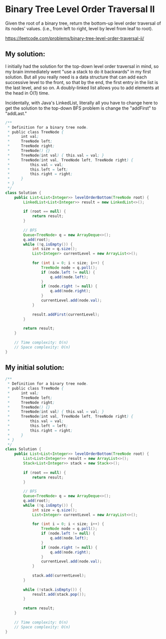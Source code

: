 # Binary Tree Level Order Traversal II

Given the root of a binary tree, return the bottom-up level order traversal of its nodes' values. (i.e., from left to right, level by level from leaf to root).

https://leetcode.com/problems/binary-tree-level-order-traversal-ii/

## My solution:

I initially had the solution for the top-down level order traversal in mind, so my brain immediately went "use a stack to do it backwards" in my first solution.
But all you really need is a data structure that can add each successive level to the front, so that by the end, the first entry in the list is the last level, and so on. A doubly-linked list allows you to add elements at the head in O(1) time.

Incidentally, with Java's LinkedList, literally all you have to change here to get the solution to the top-down BFS problem is change the "addFirst" to "addLast."

```Java
/**
 * Definition for a binary tree node.
 * public class TreeNode {
 *     int val;
 *     TreeNode left;
 *     TreeNode right;
 *     TreeNode() {}
 *     TreeNode(int val) { this.val = val; }
 *     TreeNode(int val, TreeNode left, TreeNode right) {
 *         this.val = val;
 *         this.left = left;
 *         this.right = right;
 *     }
 * }
 */
class Solution {
    public List<List<Integer>> levelOrderBottom(TreeNode root) {
        LinkedList<List<Integer>> result = new LinkedList<>();
        
        if (root == null) {
            return result;
        }
        
        // BFS
        Queue<TreeNode> q = new ArrayDeque<>();
        q.add(root);
        while (!q.isEmpty()) {
            int size = q.size();
            List<Integer> currentLevel = new ArrayList<>();
            
            for (int i = 0; i < size; i++) {
                TreeNode node = q.poll();
                if (node.left != null) {
                    q.add(node.left);
                }
                if (node.right != null) {
                    q.add(node.right);
                }
                currentLevel.add(node.val);
            }
            
            result.addFirst(currentLevel);
        }
        
        return result;
    }
    
    // Time complexity: O(n)
    // Space complexity: O(n)
}
```

## My initial solution:

```Java
/**
 * Definition for a binary tree node.
 * public class TreeNode {
 *     int val;
 *     TreeNode left;
 *     TreeNode right;
 *     TreeNode() {}
 *     TreeNode(int val) { this.val = val; }
 *     TreeNode(int val, TreeNode left, TreeNode right) {
 *         this.val = val;
 *         this.left = left;
 *         this.right = right;
 *     }
 * }
 */
class Solution {
    public List<List<Integer>> levelOrderBottom(TreeNode root) {
        List<List<Integer>> result = new ArrayList<>();
        Stack<List<Integer>> stack = new Stack<>();
        
        if (root == null) {
            return result;
        }
        
        // BFS
        Queue<TreeNode> q = new ArrayDeque<>();
        q.add(root);
        while (!q.isEmpty()) {
            int size = q.size();
            List<Integer> currentLevel = new ArrayList<>();
            
            for (int i = 0; i < size; i++) {
                TreeNode node = q.poll();
                if (node.left != null) {
                    q.add(node.left);
                }
                if (node.right != null) {
                    q.add(node.right);
                }
                currentLevel.add(node.val);
            }
            
            stack.add(currentLevel);
        }
        
        while (!stack.isEmpty()) {
            result.add(stack.pop());
        }
        
        return result;
    }
    
    // Time complexity: O(n)
    // Space complexity: O(n)
}
```
